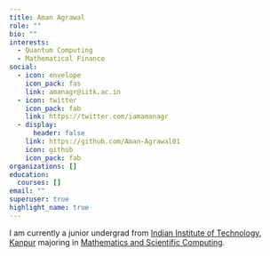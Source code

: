 ```yaml
---
title: Aman Agrawal
role: ""
bio: ""
interests:
  - Quantum Computing
  - Mathematical Finance
social:
  - icon: envelope
    icon_pack: fas
    link: amanagr@iitk.ac.in
  - icon: twitter
    icon_pack: fab
    link: https://twitter.com/iamamanagr
  - display:
      header: false
    link: https://github.com/Aman-Agrawal01
    icon: github
    icon_pack: fab
organizations: []
education:
  courses: []
email: ""
superuser: true
highlight_name: true
---
```

I am currently a junior undergrad from [Indian Institute of Technology, Kanpur](https://www.iitk.ac.in/) majoring in [Mathematics and Scientific Computing](https://www.iitk.ac.in/math/).